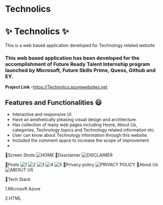 # Technolics
# ✨ Technolics ✨

This is a web based application developed for Technology related website

### This web based application has been developed for the accomplishment of Future Ready Talent Internship program launched by Microsoft, Future Skills Prime, Quess, Github and EY.


**Project Link** -https://Technolics.azurewebsites.net

## Features and Functionalities 😃

- Interactive and responsive UI.
- Have an aesthetically pleasing visual design and architecture.
- Has collection of many web pages including Home, About Us, categories, Technology topics and Technology related information etc.
- User can know about Technology information through this website.
- Included the comment space to increase the scope of improvement
-  
🔗Screen Shots
![HOME](https://user-images.githubusercontent.com/118967277/204201097-e5f0c119-2beb-4099-9b18-daa3b678d50f.jpg)
🔗Desclaimer
![DISCLAIMER](https://user-images.githubusercontent.com/118967277/204202901-0f3ec10d-23cd-4e6b-9ffd-92baf02e06ec.jpg)

🔗Posts
![1](https://user-images.githubusercontent.com/118967277/204202948-c94bb2fa-1d99-47c5-af9c-f55f0ad4fadf.jpg)
![2](https://user-images.githubusercontent.com/118967277/204202382-f417c7c0-8ba3-419d-ba70-b183eb5300bc.jpg)
![3](https://user-images.githubusercontent.com/118967277/204201665-a31178e6-de8f-45bc-92d2-284555d234d2.jpg)
![4](https://user-images.githubusercontent.com/118967277/204202419-4f0906ed-6057-471f-b83c-53dd6d49c288.jpg)
![5](https://user-images.githubusercontent.com/118967277/204201739-3c117449-2340-4097-8ef0-ae2af2c61968.jpg)
🔗Privacy policy
![PRIVACY POLICY](https://user-images.githubusercontent.com/118967277/204201818-9a9e7e6e-d369-40a7-8a4c-faea96e5e6da.jpg)
🔗About Us
![ABOIUT US](https://user-images.githubusercontent.com/118967277/204202553-0ea92c53-2b2e-42ad-bb8b-e6d009a39356.jpg)

🔗Tech Stack

1.Microsoft Azure

2.HTML
